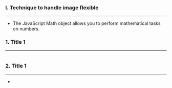 
### I. Technique to handle image flexible
---
- The JavaScript Math object allows you to perform mathematical tasks on numbers.

### 1. Title 1
---

```javascript

```

### 2. Title 1
---
- 

```javascript

```

